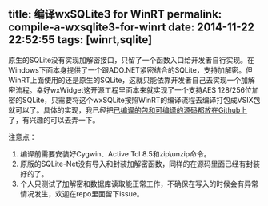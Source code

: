 title: 编译wxSQLite3 for WinRT
permalink: compile-a-wxsqlite3-for-winrt
date: 2014-11-22 22:52:55
tags: [winrt,sqlite] 
---

原生的SQLite没有实现加解密接口，只留了一个函数入口给开发者自行实现。在Windows下面本身提供了一个跟ADO.NET紧密结合的SQLite，支持加解密。但WinRT上面使用的还是原生的SQLite，这就只能依靠开发者自己去实现一个加解密流程。幸好wxWidget这开源工程里面本来就实现了一个支持AES 128/256位加密的SQLite，只需要将这个wxSQLite按照WinRT的编译流程去编译打包成VSIX包就可以了。具体的实现，我已经把[已编译的包和可编译的源码都放在Github上](https://github.com/blastmann/wxSqlite3-WinRT-Project)了，有兴趣的可以去弄一下。

注意点：

1. 编译前需要安装好Cygwin、Active Tcl 8.5和zip\unzip命令。
2. 原版的SQLite-Net没有导入和封装加解密函数，同样的在源码里面已经有封装好的了。
3. 个人只测试了加解密和数据库读取能正常工作，不确保在写入的时候会有异常情况发生，欢迎在repo里面留下issue。